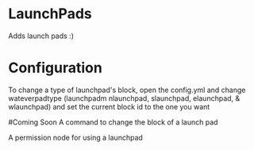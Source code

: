 # LaunchPads
Adds launch pads :)

# Configuration
To change a type of launchpad's block, open the config.yml and change wateverpadtype (launchpadm nlaunchpad, slaunchpad, elaunchpad, & wlaunchpad) and set the current block id to the one you want

#Coming Soon
A command to change the block of a launch pad

A permission node for using a launchpad
